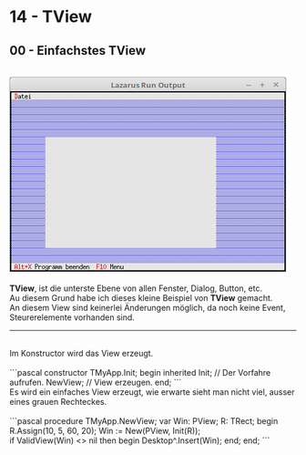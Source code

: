 # 14 - TView
## 00 - Einfachstes TView
<br>
<img src="image.png" alt="Selfhtml"><br><br>
<b>TView</b>, ist die unterste Ebene von allen Fenster, Dialog, Button, etc.<br>
Au diesem Grund habe ich dieses kleine Beispiel von <b>TView</b> gemacht.<br>
An diesem View sind keinerlei Änderungen möglich, da noch keine Event, Steurerelemente vorhanden sind.<br>
<hr><br>
Im Konstructor wird das View erzeugt.<br>
<br>
```pascal
  constructor TMyApp.Init;
  begin
    inherited Init;   // Der Vorfahre aufrufen.
    NewView;          // View erzeugen.
  end;
```
<br>
Es wird ein einfaches View erzeugt, wie erwarte sieht man nicht viel, ausser eines grauen Rechteckes.<br>
<br>
```pascal
  procedure TMyApp.NewView;
  var
    Win: PView;
    R: TRect;
  begin
    R.Assign(10, 5, 60, 20);
    Win := New(PView, Init(R));
<br>
    if ValidView(Win) <> nil then begin
      Desktop^.Insert(Win);
    end;
  end;
```
<br>

